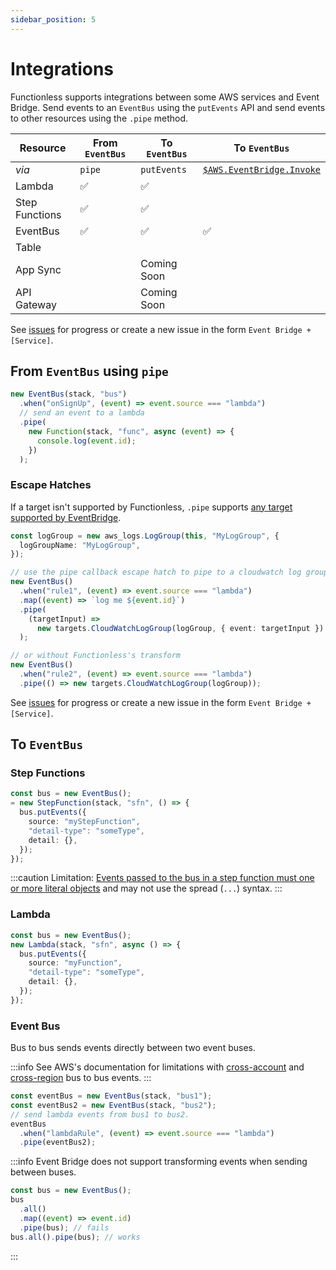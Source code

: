 ```yaml
---
sidebar_position: 5
---
```


# Integrations

Functionless supports integrations between some AWS services and Event Bridge. Send events to an `EventBus` using the `putEvents` API and send events to other resources using the `.pipe` method.

| Resource       | From `EventBus` | To `EventBus` | To `EventBus`                          |
| -------------- | --------------- | ------------- | -------------------------------------- |
| _via_          | `pipe`          | `putEvents`   | [`$AWS.EventBridge.Invoke`](../aws.md) |
| Lambda         | &#x2705;        | &#x2705;      |                                        |
| Step Functions | &#x2705;        | &#x2705;      |                                        |
| EventBus       | &#x2705;        | &#x2705;      | &#x2705;                               |
| Table          |                 |               |                                        |
| App Sync       |                 | Coming Soon   |                                        |
| API Gateway    |                 | Coming Soon   |                                        |

See [issues](https://github.com/functionless/functionless/issues?q=is%3Aissue+is%3Aopen+label%3Aevent-bridge) for progress or create a new issue in the form `Event Bridge + [Service]`.

## From `EventBus` using `pipe`

```ts
new EventBus(stack, "bus")
  .when("onSignUp", (event) => event.source === "lambda")
  // send an event to a lambda
  .pipe(
    new Function(stack, "func", async (event) => {
      console.log(event.id);
    })
  );
```

### Escape Hatches

If a target isn't supported by Functionless, `.pipe` supports [any target supported by EventBridge](https://docs.aws.amazon.com/cdk/api/v2/docs/aws-cdk-lib.aws_events_targets-readme.html).

```ts
const logGroup = new aws_logs.LogGroup(this, "MyLogGroup", {
  logGroupName: "MyLogGroup",
});

// use the pipe callback escape hatch to pipe to a cloudwatch log group (which functionless doesn't natively support, yet)
new EventBus()
  .when("rule1", (event) => event.source === "lambda")
  .map((event) => `log me ${event.id}`)
  .pipe(
    (targetInput) =>
      new targets.CloudWatchLogGroup(logGroup, { event: targetInput })
  );

// or without Functionless's transform
new EventBus()
  .when("rule2", (event) => event.source === "lambda")
  .pipe(() => new targets.CloudWatchLogGroup(logGroup));
```

See [issues](https://github.com/functionless/functionless/issues?q=is%3Aissue+is%3Aopen+label%3Aevent-bridge) for progress or create a new issue in the form `Event Bridge + [Service]`.

## To `EventBus`

### Step Functions

```ts
const bus = new EventBus();
= new StepFunction(stack, "sfn", () => {
  bus.putEvents({
    source: "myStepFunction",
    "detail-type": "someType",
    detail: {},
  });
});
```

:::caution
Limitation: [Events passed to the bus in a step function must one or more literal objects](./integrations#Events_passed-to_the_bus_in_a_step_function_must_literal_objects) and may not use the spread (`...`) syntax.
:::

### Lambda

```ts
const bus = new EventBus();
new Lambda(stack, "sfn", async () => {
  bus.putEvents({
    source: "myFunction",
    "detail-type": "someType",
    detail: {},
  });
});
```

### Event Bus

Bus to bus sends events directly between two event buses.

:::info
See AWS's documentation for limitations with [cross-account](https://docs.aws.amazon.com/eventbridge/latest/userguide/eb-bus-to-bus.html) and [cross-region](https://docs.aws.amazon.com/eventbridge/latest/userguide/eb-bus-to-bus.html) bus to bus events.
:::

```ts
const eventBus = new EventBus(stack, "bus1");
const eventBus2 = new EventBus(stack, "bus2");
// send lambda events from bus1 to bus2.
eventBus
  .when("lambdaRule", (event) => event.source === "lambda")
  .pipe(eventBus2);
```

:::info
Event Bridge does not support transforming events when sending between buses.

```ts
const bus = new EventBus();
bus
  .all()
  .map((event) => event.id)
  .pipe(bus); // fails
bus.all().pipe(bus); // works
```

:::
